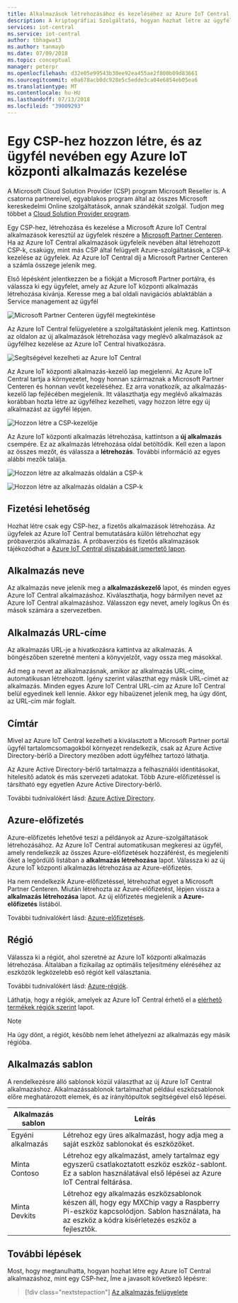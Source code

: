 ```yaml
---
title: Alkalmazások létrehozásához és kezeléséhez az Azure IoT Central egy CSP-hez mint |} A Microsoft Docs
description: A kriptográfiai Szolgáltató, hogyan hozhat létre az ügyfél nevében egy Azure IoT Central alkalmazáshoz.
services: iot-central
ms.service: iot-central
author: tbhagwat3
ms.author: tanmayb
ms.date: 07/09/2018
ms.topic: conceptual
manager: peterpr
ms.openlocfilehash: d32e05e99543b30ee92ea455ae2f800b09d83661
ms.sourcegitcommit: e0a678acb0dc928e5c5edde3ca04e6854eb05ea6
ms.translationtype: MT
ms.contentlocale: hu-HU
ms.lasthandoff: 07/13/2018
ms.locfileid: "39009293"
---
```

# <a name="as-a-csp-create-and-manage-an-azure-iot-central-application-on-behalf-of-your-customer"></a>Egy CSP-hez hozzon létre, és az ügyfél nevében egy Azure IoT központi alkalmazás kezelése 

A Microsoft Cloud Solution Provider (CSP) program Microsoft Reseller is. A csatorna partnereivel, egyablakos program által az összes Microsoft kereskedelmi Online szolgáltatások, annak szándékát szolgál. Tudjon meg többet a [Cloud Solution Provider program](https://partner.microsoft.com/cloud-solution-provider).

Egy CSP-hez, létrehozása és kezelése a Microsoft Azure IoT Central alkalmazások keresztül az ügyfelek részére a [Microsoft Partner Centeren](https://partnercenter.microsoft.com/partner/home). Ha az Azure IoT Central alkalmazások ügyfeleik nevében által létrehozott CSP-k, csakúgy, mint más CSP által felügyelt Azure-szolgáltatások, a CSP-k kezelése az ügyfelek. Az Azure IoT Central díj a Microsoft Partner Centeren a számla összege jelenik meg.

Első lépésként jelentkezzen be a fiókját a Microsoft Partner portálra, és válassza ki egy ügyfelet, amely az Azure IoT központi alkalmazás létrehozása kívánja. Keresse meg a bal oldali navigációs ablaktáblán a Service management az ügyfél

![Microsoft Partner Centeren ügyfél megtekintése](media\howto-create-application-asCSP\image1.png)

Az Azure IoT Central felügyeletére a szolgáltatásként jelenik meg. Kattintson az oldalon az új alkalmazások létrehozása vagy meglévő alkalmazások az ügyfélhez kezelése az Azure IoT Central hivatkozásra.

![Segítségével kezelheti az Azure IoT Central](media\howto-create-application-asCSP\image2.png)

Az Azure IoT központi alkalmazás-kezelő lap megjelenni. Az Azure IoT Central tartja a környezetet, hogy honnan származnak a Microsoft Partner Centeren és honnan vevőt kezeléséhez. Ez arra vonatkozik, az alkalmazás-kezelő lap fejlécében megjelenik. Itt választhatja egy meglévő alkalmazás korábban hozta létre az ügyfélhez kezelheti, vagy hozzon létre egy új alkalmazást az ügyfél lépjen.

![Hozzon létre a CSP-kezelője](media\howto-create-application-asCSP\image3.png)

Az Azure IoT központi alkalmazás létrehozása, kattintson a **új alkalmazás** csempére. Ez az alkalmazás létrehozása oldal betöltődik. Kell ezen a lapon az összes mezőt, és válassza a **létrehozás**. További információ az egyes alábbi mezők találja.

![Hozzon létre az alkalmazás oldalán a CSP-k](media\howto-create-application-asCSP\image4-1.png)

![Hozzon létre az alkalmazás oldalán a CSP-k](media\howto-create-application-asCSP\image4-2.png)

## <a name="payment-plan"></a>Fizetési lehetőség

Hozhat létre csak egy CSP-hez, a fizetős alkalmazások létrehozása. Az ügyfelek az Azure IoT Central bemutatására külön létrehozhat egy próbaverziós alkalmazás. A próbaverziós és fizetős alkalmazások tájékozódhat a [Azure IoT Central díjszabását ismertető lapon](https://azure.microsoft.com/pricing/details/iot-central/).

## <a name="application-name"></a>Alkalmazás neve

Az alkalmazás neve jelenik meg a **alkalmazáskezelő** lapot, és minden egyes Azure IoT Central alkalmazáshoz. Kiválaszthatja, hogy bármilyen nevet az Azure IoT Central alkalmazáshoz. Válasszon egy nevet, amely logikus Ön és mások számára a szervezetben.

## <a name="application-url"></a>Alkalmazás URL-címe

Az alkalmazás URL-je a hivatkozásra kattintva az alkalmazás. A böngészőben szeretné menteni a könyvjelzőt, vagy ossza meg másokkal.

Ad meg a nevet az alkalmazásnak, amikor az alkalmazás URL-címe, automatikusan létrehozott. Igény szerint választhat egy másik URL-címet az alkalmazás. Minden egyes Azure IoT Central URL-cím az Azure IoT Central belül egyedinek kell lennie. Akkor egy hibaüzenet jelenik meg, ha úgy dönt, az URL-cím már foglalt.

## <a name="directory"></a>Címtár

Mivel az Azure IoT Central kezelheti a kiválasztott a Microsoft Partner portál ügyfél tartalomcsomagokból környezet rendelkezik, csak az Azure Active Directory-bérlő a Directory mezőben adott ügyfélhez tartozó láthatja. 

Az Azure Active Directory-bérlő tartalmazza a felhasználói identitásokat, hitelesítő adatok és más szervezeti adatokat. Több Azure-előfizetéssel is társítható egy egyetlen Azure Active Directory-bérlő.

További tudnivalókért lásd: [Azure Active Directory](https://docs.microsoft.com/azure/active-directory/).

## <a name="azure-subscription"></a>Azure-előfizetés

Azure-előfizetés lehetővé teszi a példányok az Azure-szolgáltatások létrehozásához. Az Azure IoT Central automatikusan megkeresi az ügyfél, amely rendelkezik az összes Azure-előfizetések hozzáférést, és megjeleníti őket a legördülő listában a **alkalmazás létrehozása** lapot. Válassza ki az új Azure IoT központi alkalmazás létrehozása az Azure-előfizetés.

Ha nem rendelkezik Azure-előfizetéssel, létrehozhat egyet a Microsoft Partner Centeren. Miután létrehozta az Azure-előfizetést, lépjen vissza a **alkalmazás létrehozása** lapot. Az új előfizetés megjelenik a **Azure-előfizetés** listából.

További tudnivalókért lásd: [Azure-előfizetések](https://docs.microsoft.com/azure/guides/developer/azure-developer-guide#understanding-accounts-subscriptions-and-billing).

## <a name="region"></a>Régió

Válassza ki a régiót, ahol szeretné az Azure IoT központi alkalmazás létrehozása. Általában a fizikailag az optimális teljesítmény eléréséhez az eszközök legközelebb eső régiót kell választania.

További tudnivalókért lásd: [Azure-régiók](https://docs.microsoft.com/azure/guides/developer/azure-developer-guide#azure-regions).

Láthatja, hogy a régiók, amelyek az Azure IoT Central érhető el a [elérhető termékek régiók szerint](https://azure.microsoft.com/regions/services/) lapot.

> [!Note]
> Ha úgy dönt, a régiót, később nem lehet áthelyezni az alkalmazás egy másik régióba.

## <a name="application-template"></a>Alkalmazás sablon

A rendelkezésre álló sablonok közül választhat az új Azure IoT Central alkalmazáshoz. Alkalmazássablonok tartalmazhat például eszközsablonok előre meghatározott elemek, és az irányítópultok segítségével első lépései.

| Alkalmazás sablon | Leírás |
| -------------------- | ----------- |
| Egyéni alkalmazás   | Létrehoz egy üres alkalmazást, hogy adja meg a saját eszköz sablonokat és eszközöket. |
| Minta Contoso       | Létrehoz egy alkalmazást, amely tartalmaz egy egyszerű csatlakoztatott eszköz eszköz-sablont. Ez a sablon használatával első lépései az Azure IoT Central feltárása. |
| Minta Devkits       | Létrehoz egy alkalmazás eszközsablonok készen áll, hogy egy MXChip vagy a Raspberry Pi-eszköz kapcsolódjon. Sablon használata, ha az eszköz a kódra kísérletezés eszköz a fejlesztők. |

## <a name="next-steps"></a>További lépések

Most, hogy megtanulhatta, hogyan hozhat létre egy Azure IoT Central alkalmazáshoz, mint egy CSP-hez, Íme a javasolt következő lépésre:

> [!div class="nextstepaction"]
> [Az alkalmazás felügyelete](howto-administer.md)